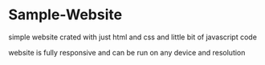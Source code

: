 # Sample-Website

simple website crated with just html and css and little bit of javascript code 

website is fully responsive and can be run on any device and resolution
